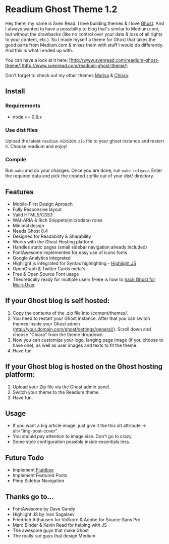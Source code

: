 # Readium Ghost Theme 1.2

Hey there, my name is Sven Read. I love building themes & I love [Ghost](https://en.ghost.org). And I always wanted to have a possibility to blog that's similar to Medium.com,
but without the drawbacks (like no control over your data & loss of all rights to your content, etc.). So I made myself a theme for Ghost
that takes the good parts from Medium.com & mixes them with stuff I would do differently. And this is what I ended up with.

You can have a look at it here: [http://www.svenread.com/readium-ghost-theme/](http://www.svenread.com/readium-ghost-theme/)

Don't forget to check out my other themes [Marisa](http://crtv.mk/eOTs) & [Chiara](http://crtv.mk/tSYt).

## Install
### Requirements
- node >= 0.8.x

### Use dist files
Upload the latest `readium-VERSION.zip` file to your ghost instance and restart it. Choose readium and enjoy!

### Compile
Run `make` and do your changes. Once you are done, run `make release`. Enter the required data and pick the created zipfile out of your dist/ directory.

## Features
- Mobile-First Design Aproach
- Fully Responsive layout
- Valid HTML5/CSS3
- WAI-ARIA & Rich Snippets(microdata) roles
- Minimal design
- Needs Ghost 0.4
- Designed for Readability & Sharability
- Works with the Ghost Hosting platform
- Handles static pages (small sidebar navigation already included)
- FontAwesome implemented for easy use of icons fonts
- Google Analytics integrated
- Highlight.js integrated for Syntax highlighting - [Highlight JS](http://highlightjs.org)
- OpenGraph & Twitter Cards meta's
- Free & Open Source Font usage
- Theoretically ready for multiple users (Here is how to [hack Ghost for Mulit-User](http://lifewiththemacks.com/multi-user-support/)

## If your Ghost blog is self hosted:
1. Copy the contents of the .zip file into /content/themes/.
2. You need to restart your Ghost instance. After that you can switch themes inside your Ghost admin (http://your.domain.com/ghost/settings/general/). Scroll down and choose "Chiara" from the theme dropdown.
3. Now you can customize your logo, langing page image (if you choose to have one), as well as user images and texts to fit the theme.
4. Have fun.

## If your Ghost blog is hosted on the Ghost hosting platform:
1. Upload your Zip file via the Ghost admin panel.
2. Switch your theme to the Readium theme.
3. Have fun.

## Usage
- If you want a big article image, just give it the this alt attribute -> alt="img-post-cover".
- You should pay attention to image size. Don't go to crazy.
- Some style configuration possible inside essentials.less.

## Future Todo
- Implement [Fluidbox](http://terrymun.github.io/Fluidbox/)
- Implement Featured Posts
- Pimp Sidebar Navigation

## Thanks go to...
- FontAwesome by Dave Gandy
- Highlight JS by Ivan Sagalaev
- Friedrich Althausen for Vollkorn & Adobe for Source Sans Pro
- Marc Binder & Kevin Read for helping with JS
- The awesome guys that make Ghost
- The really rad guys that design Medium